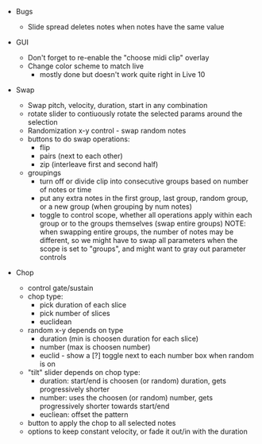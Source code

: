- Bugs
  - Slide spread deletes notes when notes have the same value

- GUI
  - Don't forget to re-enable the "choose midi clip" overlay
  - Change color scheme to match live
    - mostly done but doesn't work quite right in Live 10

- Swap
  - Swap pitch, velocity, duration, start in any combination
  - rotate slider to contiuously rotate the selected params around the selection
  - Randomization x-y control - swap random notes 
  - buttons to do swap operations:
    - flip
    - pairs (next to each other)
    - zip (interleave first and second half)
  - groupings
    - turn off or divide clip into consecutive groups based on number of notes or time
    - put any extra notes in the first group, last group, random group, or a new group (when grouping by num notes)
    - toggle to control scope, whether all operations apply within each group or to the groups themselves (swap entire groups)
      NOTE: when swapping entire groups, the number of notes may be different, so we might have to swap all parameters when the
      scope is set to "groups", and might want to gray out parameter controls

- Chop
  - control gate/sustain
  - chop type:
    - pick duration of each slice
    - pick number of slices
    - euclidean
  - random x-y depends on type
    - duration (min is choosen duration for each slice)
    - number (max is choosen number)   
    - euclid -  show a [?] toggle next to each number box when random is on
  - "tilt" slider depends on chop type:
    - duration: start/end is choosen (or random) duration, gets progressively shorter
    - number: uses the choosen (or random) number, gets progressively shorter towards start/end
    - eucliean: offset the pattern
  - button to apply the chop to all selected notes
  - options to keep constant velocity, or fade it out/in with the duration